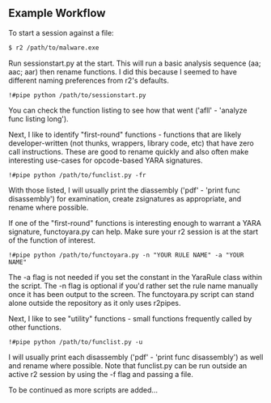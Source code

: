 
## Example Workflow

To start a session against a file:
```sh
$ r2 /path/to/malware.exe
```

Run sessionstart.py at the start. This will run a basic analysis sequence (aa; aac; aar) then rename functions. I did this because I seemed to have different naming preferences from r2's defaults.

```
!#pipe python /path/to/sessionstart.py
```

You can check the function listing to see how that went ('afll' - 'analyze func listing long').

Next, I like to identify "first-round" functions - functions that are likely developer-written (not thunks, wrappers, library code, etc) that have zero call instructions. These are good to rename quickly and also often make interesting use-cases for opcode-based YARA signatures.

```
!#pipe python /path/to/funclist.py -fr
```

With those listed, I will usually print the diassembly ('pdf' - 'print func disassembly') for examination, create zsignatures as appropriate, and rename where possible. 

If one of the "first-round" functions is interesting enough to warrant a YARA signature, functoyara.py can help. Make sure your r2 session is at the start of the function of interest.

```
!#pipe python /path/to/functoyara.py -n "YOUR RULE NAME" -a "YOUR NAME"
```
The -a flag is not needed if you set the constant in the YaraRule class within the script. The -n flag is optional if you'd rather set the rule name manually once it has been output to the screen. The functoyara.py script can stand alone outside the repository as it only uses r2pipes.

Next, I like to see "utility" functions - small functions frequently called by other functions.

```
!#pipe python /path/to/funclist.py -u
```

I will usually print each disassembly ('pdf' - 'print func disassembly') as well and rename where possible. Note that funclist.py can be run outside an active r2 session by using the -f flag and passing a file.

To be continued as more scripts are added...